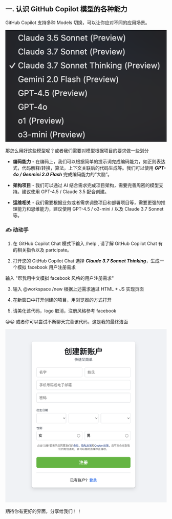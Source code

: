 ## **一. 认识 GitHub Copilot 模型的各种能力**

GitHub Copilot 支持多种 Models 切换，可以让你应对不同的应用场景。

![models](../imgs/01/ghcmodels.png)

那怎么用好这些模型呢？或者我们需要对模型根据项目的要求做一些划分


- **编码能力** - 在编码上，我们可以根据简单的提示词完成编码能力，如正则表达式，代码解释/转换，算法，上下文关联后的代码生成等。我们可以使用 ***GPT-4o / Genmini 2.0 Flash*** 完成编码能力的“大脑”。

- **架构项目** - 我们可以通过 AI 结合需求完成项目架构，需要完善周密的模型支持。建议使用 GPT-4.5 / Claude 3.5 配合创建。

- **运维相关** - 我们需要根据业务或者需求调整项目和部署项目等，需要更强的推理能力和思维能力，建议使用 GPT-4.5 / o3-mini / 以及 Claude 3.7  Sonnet 等。

### **✍️ 动动手**

1. 在 GitHub Copilot Chat 模式下输入 /help , 请了解 GitHub Copilot Chat 有的相关指令以及 partcipate。

2. 打开您的 GitHub Copilot Chat 选择 ***Claude 3.7 Sonnet Thinking***，生成一个模拟 facebook 用户注册需求

输入 "帮我用中文模拟 facebook 风格的用户注册需求"

3. 输入 @workspace /new 根据上述需求通过 HTML + JS 实现页面

4. 在新窗口中打开创建的项目，用浏览器的方式打开

5. 请美化该代码，logo 取消，注册风格参考 facebook

😀😀 或者你可以尝试不断聊天完善该代码，这是我的最终洁面

![signup](../imgs/01/signup.png)

期待你有更好的界面，分享给我们！！


